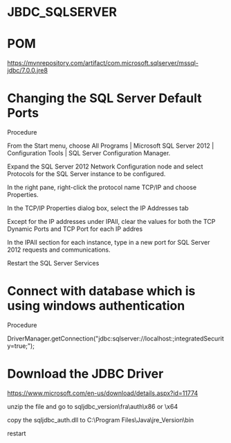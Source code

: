 # JBDC_SQLSERVER


# POM

https://mvnrepository.com/artifact/com.microsoft.sqlserver/mssql-jdbc/7.0.0.jre8


# Changing the SQL Server Default Ports

Procedure

From the Start menu, choose All Programs | Microsoft SQL Server 2012 | Configuration Tools | SQL Server Configuration Manager.

Expand the SQL Server 2012 Network Configuration node and select Protocols for the SQL Server instance to be configured.

In the right pane, right-click the protocol name TCP/IP and choose Properties.

In the TCP/IP Properties dialog box, select the IP Addresses tab

Except for the IP addresses under IPAll, clear the values for both the TCP Dynamic Ports and TCP Port for each IP addres

In the IPAll section for each instance, type in a new port for SQL Server 2012 requests and communications. 

Restart the SQL Server Services



# Connect with database which is using windows authentication
 
Procedure
 
DriverManager.getConnection("jdbc:sqlserver://localhost:<defaultport>;integratedSecurity=true;");
  
# Download the JDBC Driver
 
https://www.microsoft.com/en-us/download/details.aspx?id=11774
 
unzip the file and go to sqljdbc_version\fra\auth\x86 or \x64
 
copy the sqljdbc_auth.dll to C:\Program Files\Java\jre_Version\bin
 
restart
 
 
 
